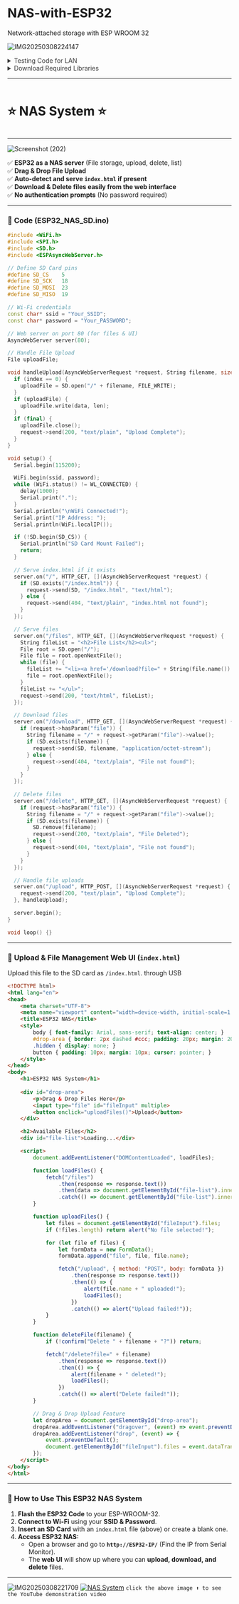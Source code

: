 # NAS-with-ESP32
Network-attached storage with ESP WROOM 32

![IMG20250308224147](https://github.com/user-attachments/assets/990f521b-1cbf-4b56-bc4b-e6813886b94f)

<details>
  <summary style="opacity: 0.85;">Testing Code for LAN</b></summary><br>

![SetUP](https://github.com/user-attachments/assets/756d28b0-82b4-49c3-b0cf-9cf150bb8596)

## Testing Code (LAN_32.ino)

```cpp
#include <WiFi.h>
#include <SPI.h>
#include <SD.h>
#include <ESPAsyncWebServer.h>

// Define the pin for the onboard LED (adjust if necessary)
#define LED_PIN 2

// Define the SD card pins (update these if your wiring is different)
// For example, using: CS = 5, SCK = 18, MOSI = 23, MISO = 19:
#define SD_CS    5
#define SD_SCK   18
#define SD_MOSI  23
#define SD_MISO  19

// Wi-Fi credentials
const char* ssid = "spa";
const char* password = "12345678";

// Create two AsyncWebServer instances:
// - server on port 80 for general file serving
// - nasServer on port 8080 for NAS operations (file listing, upload, deletion)
AsyncWebServer server(80);
AsyncWebServer nasServer(8080);

// Global file handle for uploads
File uploadFile;

// Callback to handle file uploads via the NAS endpoint
void handleUpload(AsyncWebServerRequest *request, String filename, size_t index, uint8_t *data, size_t len, bool final) {
  // On first call, open the file on the SD card for writing
  if (index == 0) {
    Serial.printf("Upload Start: %s\n", filename.c_str());
    // Open (or create) the file in write mode in the root directory
    uploadFile = SD.open("/" + filename, FILE_WRITE);
    if (!uploadFile) {
      Serial.println("Failed to open file for writing");
      return;
    }
  }
  
  // Write incoming data to the file
  if (uploadFile) {
    uploadFile.write(data, len);
  }

  // Once the upload is complete, close the file
  if (final) {
    Serial.printf("Upload End: %s, %u bytes\n", filename.c_str(), index + len);
    uploadFile.close();
  }
}

void setup() {
  Serial.begin(115200);
  // Set the LED pin as output for status indication
  pinMode(LED_PIN, OUTPUT);
  
  Serial.print("Connecting to Wi-Fi network: ");
  Serial.println(ssid);
  WiFi.begin(ssid, password);
  
  int tries = 0;
  while (WiFi.status() != WL_CONNECTED) {
    delay(1000);
    Serial.print(".");
    tries++;
    if (tries > 20) {
      Serial.println("\nFailed to connect to WiFi");
      return;
    }
  }
  
  Serial.println("\nWiFi connected");
  Serial.print("IP address: ");
  Serial.println(WiFi.localIP());
  
  // Initialize the SD card (SPI pins are automatically configured by the board support package)
  if (!SD.begin(SD_CS)) {
    Serial.println("SD Card Mount Failed");
    return;
  }
  
  // Check if index.html exists on the SD card
  if (!SD.exists("/index.html")) {
    Serial.println("index.html missing on SD card");
    // Optionally, create a default index.html or handle the error accordingly.
  }
  
  // ----------------------
  // Setup general file server on port 80
  // ----------------------
  server.onNotFound([](AsyncWebServerRequest *request) {
    String path = request->url();
    // Default to index.html if the URL ends with '/'
    if (path.endsWith("/")) path += "index.html";
    
    // Determine the MIME type based on the file extension
    String contentType = "text/plain";
    if (path.endsWith(".html")) contentType = "text/html";
    else if (path.endsWith(".css")) contentType = "text/css";
    else if (path.endsWith(".js")) contentType = "application/javascript";
    
    if (!SD.exists(path)) {
      request->send(404, "text/html", "<html><body><h1>File not found</h1></body></html>");
      return;
    }
    // Serve the file from the SD card
    request->send(SD, path, contentType);
  });
  server.begin();
  
  // ----------------------
  // Setup NAS endpoints on port 8080
  // ----------------------
  
  // Endpoint to list all files on the SD card
  nasServer.on("/files", HTTP_GET, [](AsyncWebServerRequest *request) {
    String fileList = "";
    File root = SD.open("/");
    File file = root.openNextFile();
    while (file) {
      fileList += String(file.name()) + "\n";
      file.close();
      file = root.openNextFile();
    }
    request->send(200, "text/plain", fileList);
  });
  
  // Protected endpoint for file uploads
  nasServer.on("/upload", HTTP_POST, [](AsyncWebServerRequest *request) {
    // Use basic HTTP authentication (username: admin, password: password)
    if (!request->authenticate("admin", "password")) {
      return request->requestAuthentication();
    }
    // Respond with 200 OK after the upload is handled
    request->send(200);
  }, handleUpload);
  
  // Protected endpoint for file deletion
  nasServer.on("/delete", HTTP_GET, [](AsyncWebServerRequest *request) {
    if (!request->authenticate("admin", "password")) {
      return request->requestAuthentication();
    }
    if (request->hasParam("file")) {
      String filename = request->getParam("file")->value();
      if (SD.exists(filename)) {
        SD.remove(filename);
        request->send(200, "text/plain", "File deleted");
      } else {
        request->send(404, "text/plain", "File not found");
      }
    } else {
      request->send(400, "text/plain", "Bad request: no file specified");
    }
  });
  nasServer.begin();
}

void loop() {
  // Blink the onboard LED as a status indicator
  digitalWrite(LED_PIN, HIGH);
  delay(500);
  digitalWrite(LED_PIN, LOW);
  delay(500);
}
```

</details>
  
<details>
  <summary style="opacity: 0.85;">Download Required Libraries</b></summary><br>

![Screenshot (191)](https://github.com/user-attachments/assets/5c1afd81-2e92-418c-bd81-fe010acb7cd1)

The error indicates that the Arduino IDE can’t find the ESPAsyncWebServer library. To resolve this, you need to install both the **ESPAsyncWebServer** and its dependency **AsyncTCP** libraries. Follow these steps:

---

### 1. **Download the Required Libraries**

- **ESPAsyncWebServer:**  
  - Go to the [ESPAsyncWebServer GitHub page](https://github.com/me-no-dev/ESPAsyncWebServer).
  - Click the green **Code** button and choose **Download ZIP**.

- **AsyncTCP:**  
  - Visit the [AsyncTCP GitHub page](https://github.com/me-no-dev/AsyncTCP).
  - Click the green **Code** button and select **Download ZIP**.

---

### 2. **Install the Libraries in the Arduino IDE**

- Open the Arduino IDE.
- Go to **Sketch > Include Library > Add .ZIP Library…**
- In the file dialog, locate and select the downloaded ZIP file for **AsyncTCP**.
- Repeat the process for the **ESPAsyncWebServer** ZIP file.

*Tip:* Make sure you install **AsyncTCP** **before** installing **ESPAsyncWebServer** since it’s a dependency.

---

### 3. **Verify Library Installation**

- Once installed, you can verify by going to **Sketch > Include Library** and scrolling down to see if both libraries are listed.
- If they’re correctly installed, the IDE will find the header files when compiling your project.

---

### 4. **Double-Check Board Setup**

Since you’re using an ESP32 board, make sure you’ve installed the ESP32 board definitions:
- Go to **File > Preferences** and add the following URL in the **Additional Boards Manager URLs** field:
  ```
  https://raw.githubusercontent.com/espressif/arduino-esp32/gh-pages/package_esp32_index.json
  ```
- Then go to **Tools > Board > Boards Manager**, search for **esp32**, and install the package by **Espressif Systems**.
- Select your ESP32 board under **Tools > Board** (e.g., “ESP32 Dev Module”).

---

### 5. **Compile Your Project**

After installing the libraries and setting up the board:
- Open your project sketch.
- Verify that the pin definitions (e.g., CS, SCK, MOSI, MISO) are correctly set.
- Click the **Verify** button (✓) to compile your code.

The error should now be resolved, and your sketch should compile successfully.

---

<details>
  <summary style="opacity: 0.85;"><b>🔧 image Guide⚙️🛠️ Guide</b></summary><br>
  <div style="display: flex; align-items: center; gap: 10px;" align="center">

![Screenshot (192)](https://github.com/user-attachments/assets/cbbb0235-8173-40d9-ac9e-3af75133c6e2)
![Screenshot (193)](https://github.com/user-attachments/assets/23d51018-f80f-4c13-8764-9d8894f33a01)
![Screenshot (194)](https://github.com/user-attachments/assets/aaa35d04-af4d-4841-a031-9fbc9afd54c0)
![Screenshot (197)](https://github.com/user-attachments/assets/abb470bd-0390-4cca-8a92-99eec72db140)
![Screenshot (198)](https://github.com/user-attachments/assets/f40d094d-52b9-4bc4-9a08-15c6396c0de7)

   </div>
</details>

---

![IMG_20250308_154611](https://github.com/user-attachments/assets/37e0efe7-3013-45dc-ad0c-d28827264f8b)

# 🛠️ Explane the above Code

## 1. Separate Endpoints for Read-Only and Edit Operations

**Read-Only Endpoints:**  
- **File Listing:** Create an endpoint (for example, `/files`) that iterates over the files on the SD card and returns a list.  
- **File Downloads/Video Streaming:** Enhance your current file-serving endpoint to support larger files and video streaming (consider using chunked responses for handling large files).  

**Edit Endpoints:**  
- **File Upload:** Create an endpoint (e.g., `/upload`) where users can upload files.  
- **File Deletion:** Create another endpoint (e.g., `/delete`) that allows authorized users to delete files from the SD card.  

For these editing endpoints, you'll need to implement HTTP authentication so that only users with the correct credentials can modify the file system.

---

## 2. Implementing HTTP Authentication

ESPAsyncWebServer offers built-in methods for handling basic HTTP authentication. For example:

```cpp
nasServer.on("/upload", HTTP_POST, [](AsyncWebServerRequest *request){
  if (!request->authenticate("admin", "password")) {
    return request->requestAuthentication();
  }
  request->send(200);
}, handleUpload);
```

This same pattern can be applied to your `/delete` endpoint to ensure that only authorized users can perform file deletions.

---

## 3. Handling File Uploads and Deletions

**File Upload:**  
Use the `onFileUpload` callback to handle file uploads. You can open a file on the SD card, write the received data in chunks, and then close the file once the upload is complete. Here’s a simplified example:

```cpp
void handleUpload(AsyncWebServerRequest *request, String filename, size_t index, uint8_t *data, size_t len, bool final) {
  if (index == 0) {
    Serial.printf("UploadStart: %s\n", filename.c_str());
    // Open file for writing
  }
  // Write data to file here
  
  if (final) {
    Serial.printf("UploadEnd: %s, %u B\n", filename.c_str(), index + len);
    // Close file
  }
}
```

**File Deletion:**  
For file deletion, you can extract the filename from query parameters, check if it exists on the SD card, and then call `SD.remove(filename)`:

```cpp
nasServer.on("/delete", HTTP_GET, [](AsyncWebServerRequest *request){
  if (!request->authenticate("admin", "password")) {
    return request->requestAuthentication();
  }
  if (request->hasParam("file")) {
    String filename = request->getParam("file")->value();
    if (SD.exists(filename)) {
      SD.remove(filename);
      request->send(200, "text/plain", "File deleted");
    } else {
      request->send(404, "text/plain", "File not found");
    }
  } else {
    request->send(400, "text/plain", "Bad request");
  }
});
```

---

## 4. Running on a Separate Port or IP

While the ESP32 typically runs on a single Wi-Fi interface with one IP, you can simulate separation of concerns by running your NAS-specific endpoints on a different port. For example, you can instantiate another `AsyncWebServer` on port 8080 for NAS operations:

```cpp
AsyncWebServer nasServer(8080);
```

This way, users could access the general file server on port 80 and the NAS admin interface on port 8080. Note that if you truly need separate IPs, you’d require multiple network interfaces—which isn’t typical on the ESP32.

![Screenshot (199)](https://github.com/user-attachments/assets/4128eaf9-dc4c-4e94-bc83-e94df3f61d33)

</details>

---

<div style="display: flex; align-items: center; gap: 10px;" align="center">
  
# ⭐ NAS System ⭐
</div>

---

![Screenshot (202)](https://github.com/user-attachments/assets/9c4ec83e-a8ec-4040-ab89-96fe7df392c3)

✅ **ESP32 as a NAS server** (File storage, upload, delete, list)  
✅ **Drag & Drop File Upload**  
✅ **Auto-detect and serve `index.html` if present**  
✅ **Download & Delete files easily from the web interface**  
✅ **No authentication prompts** (No password required)  

---

### 📌 **Code** (ESP32_NAS_SD.ino)

```cpp
#include <WiFi.h>
#include <SPI.h>
#include <SD.h>
#include <ESPAsyncWebServer.h>

// Define SD Card pins
#define SD_CS    5
#define SD_SCK   18
#define SD_MOSI  23
#define SD_MISO  19

// Wi-Fi credentials
const char* ssid = "Your_SSID";
const char* password = "Your_PASSWORD";

// Web server on port 80 (for files & UI)
AsyncWebServer server(80);

// Handle File Upload
File uploadFile;

void handleUpload(AsyncWebServerRequest *request, String filename, size_t index, uint8_t *data, size_t len, bool final) {
  if (index == 0) {
    uploadFile = SD.open("/" + filename, FILE_WRITE);
  }
  if (uploadFile) {
    uploadFile.write(data, len);
  }
  if (final) {
    uploadFile.close();
    request->send(200, "text/plain", "Upload Complete");
  }
}

void setup() {
  Serial.begin(115200);

  WiFi.begin(ssid, password);
  while (WiFi.status() != WL_CONNECTED) {
    delay(1000);
    Serial.print(".");
  }
  Serial.println("\nWiFi Connected!");
  Serial.print("IP Address: ");
  Serial.println(WiFi.localIP());

  if (!SD.begin(SD_CS)) {
    Serial.println("SD Card Mount Failed");
    return;
  }

  // Serve index.html if it exists
  server.on("/", HTTP_GET, [](AsyncWebServerRequest *request) {
    if (SD.exists("/index.html")) {
      request->send(SD, "/index.html", "text/html");
    } else {
      request->send(404, "text/plain", "index.html not found");
    }
  });

  // Serve files
  server.on("/files", HTTP_GET, [](AsyncWebServerRequest *request) {
    String fileList = "<h2>File List</h2><ul>";
    File root = SD.open("/");
    File file = root.openNextFile();
    while (file) {
      fileList += "<li><a href='/download?file=" + String(file.name()) + "'>" + String(file.name()) + "</a> <button onclick='deleteFile(\"" + String(file.name()) + "\")'>Delete</button></li>";
      file = root.openNextFile();
    }
    fileList += "</ul>";
    request->send(200, "text/html", fileList);
  });

  // Download files
  server.on("/download", HTTP_GET, [](AsyncWebServerRequest *request) {
    if (request->hasParam("file")) {
      String filename = "/" + request->getParam("file")->value();
      if (SD.exists(filename)) {
        request->send(SD, filename, "application/octet-stream");
      } else {
        request->send(404, "text/plain", "File not found");
      }
    }
  });

  // Delete files
  server.on("/delete", HTTP_GET, [](AsyncWebServerRequest *request) {
    if (request->hasParam("file")) {
      String filename = "/" + request->getParam("file")->value();
      if (SD.exists(filename)) {
        SD.remove(filename);
        request->send(200, "text/plain", "File Deleted");
      } else {
        request->send(404, "text/plain", "File not found");
      }
    }
  });

  // Handle file uploads
  server.on("/upload", HTTP_POST, [](AsyncWebServerRequest *request) {
    request->send(200, "text/plain", "Upload Complete");
  }, handleUpload);

  server.begin();
}

void loop() {}
```

---

### 📌 **Upload & File Management Web UI (`index.html`)**
Upload this file to the SD card as `/index.html`. through USB

```html
<!DOCTYPE html>
<html lang="en">
<head>
    <meta charset="UTF-8">
    <meta name="viewport" content="width=device-width, initial-scale=1.0">
    <title>ESP32 NAS</title>
    <style>
        body { font-family: Arial, sans-serif; text-align: center; }
        #drop-area { border: 2px dashed #ccc; padding: 20px; margin: 20px; }
        .hidden { display: none; }
        button { padding: 10px; margin: 10px; cursor: pointer; }
    </style>
</head>
<body>
    <h1>ESP32 NAS System</h1>
    
    <div id="drop-area">
        <p>Drag & Drop Files Here</p>
        <input type="file" id="fileInput" multiple>
        <button onclick="uploadFiles()">Upload</button>
    </div>

    <h2>Available Files</h2>
    <div id="file-list">Loading...</div>

    <script>
        document.addEventListener("DOMContentLoaded", loadFiles);

        function loadFiles() {
            fetch("/files")
                .then(response => response.text())
                .then(data => document.getElementById("file-list").innerHTML = data)
                .catch(() => document.getElementById("file-list").innerHTML = "Failed to load files.");
        }

        function uploadFiles() {
            let files = document.getElementById("fileInput").files;
            if (!files.length) return alert("No file selected!");

            for (let file of files) {
                let formData = new FormData();
                formData.append("file", file, file.name);

                fetch("/upload", { method: "POST", body: formData })
                    .then(response => response.text())
                    .then(() => {
                        alert(file.name + " uploaded!");
                        loadFiles();
                    })
                    .catch(() => alert("Upload failed!"));
            }
        }

        function deleteFile(filename) {
            if (!confirm("Delete " + filename + "?")) return;

            fetch("/delete?file=" + filename)
                .then(response => response.text())
                .then(() => {
                    alert(filename + " deleted!");
                    loadFiles();
                })
                .catch(() => alert("Delete failed!"));
        }

        // Drag & Drop Upload Feature
        let dropArea = document.getElementById("drop-area");
        dropArea.addEventListener("dragover", (event) => event.preventDefault());
        dropArea.addEventListener("drop", (event) => {
            event.preventDefault();
            document.getElementById("fileInput").files = event.dataTransfer.files;
        });
    </script>
</body>
</html>
```

---

### 📌 **How to Use This ESP32 NAS System**
1. **Flash the ESP32 Code** to your ESP-WROOM-32.
2. **Connect to Wi-Fi** using your **SSID & Password**.
3. **Insert an SD Card** with an `index.html` file (above) or create a blank one.
4. **Access ESP32 NAS:**  
   - Open a browser and go to **`http://ESP32-IP/`** (Find the IP from Serial Monitor).
   - The **web UI** will show up where you can **upload, download, and delete** files.

---

![IMG20250308221709](https://github.com/user-attachments/assets/b1c8eb0d-6575-43b2-9c65-146dc0eb7df7)
[![NAS System](https://github.com/user-attachments/assets/45ffbb73-7364-4d2a-aaf8-0b6f8698d352)](https://youtu.be/4c-fYHE_p90)
`click the above image ⬆ to see the YouTube demonstration video`
